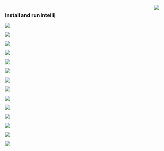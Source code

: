
<img align="right" src="https://raw.githubusercontent.com/fenago/apache-cassandra-intellij/master/md_files/logo-small.png">

### Install and run intellij

![](https://raw.githubusercontent.com/fenago/apache-cassandra-intellij/master/md_files/install_images/1.png)

![](https://raw.githubusercontent.com/fenago/apache-cassandra-intellij/master/md_files/install_images/2.png)

![](https://raw.githubusercontent.com/fenago/apache-cassandra-intellij/master/md_files/install_images/3.png)

![](https://raw.githubusercontent.com/fenago/apache-cassandra-intellij/master/md_files/install_images/4.png)

![](https://raw.githubusercontent.com/fenago/apache-cassandra-intellij/master/md_files/install_images/5.png)

![](https://raw.githubusercontent.com/fenago/apache-cassandra-intellij/master/md_files/install_images/6.png)

![](https://raw.githubusercontent.com/fenago/apache-cassandra-intellij/master/md_files/install_images/7.png)

![](https://raw.githubusercontent.com/fenago/apache-cassandra-intellij/master/md_files/install_images/8.png)

![](https://raw.githubusercontent.com/fenago/apache-cassandra-intellij/master/md_files/install_images/9.png)

![](https://raw.githubusercontent.com/fenago/apache-cassandra-intellij/master/md_files/install_images/10.png)

![](https://raw.githubusercontent.com/fenago/apache-cassandra-intellij/master/md_files/install_images/11.png)

![](https://raw.githubusercontent.com/fenago/apache-cassandra-intellij/master/md_files/install_images/12.png)

![](https://raw.githubusercontent.com/fenago/apache-cassandra-intellij/master/md_files/install_images/13.png)

![](https://raw.githubusercontent.com/fenago/apache-cassandra-intellij/master/md_files/install_images/14.png)